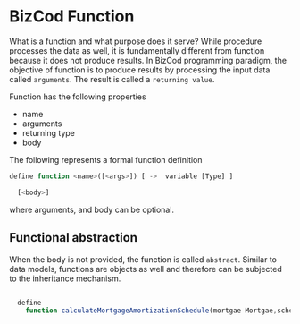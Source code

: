 # BizCod Function


What is a function and what purpose does it serve? While procedure processes the data as well, it is fundamentally different from function because it does not produce results. In BizCod programming paradigm, the objective of function is to produce results by processing the input data called `arguments`. The result is called a `returning value`. 

Function has the following properties

- name
- arguments
- returning type
- body

The following represents a formal function definition

```js
define function <name>([<args>]) [ ->  variable [Type] ] 

  [<body>]
```


where arguments, and body can be optional. 


## Functional abstraction

When the body is not provided, the function is called `abstract`. Similar to data models, functions are objects as well and therefore can be subjected to the inheritance mechanism. 

```js

  define
    function calculateMortgageAmortizationSchedule(mortgae Mortgae,scheme MortgageScheme) -> MprtgageAmortizationSchedule
```

